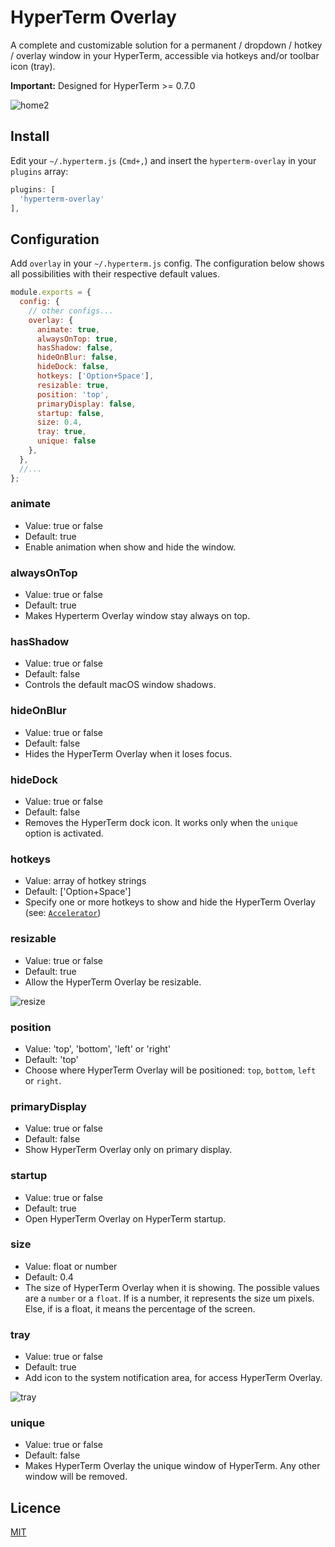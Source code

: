 # HyperTerm Overlay

A complete and customizable solution for a permanent / dropdown / hotkey / overlay window in your HyperTerm, accessible via hotkeys and/or toolbar icon (tray).

**Important:** Designed for HyperTerm >= 0.7.0

![home2](https://cloud.githubusercontent.com/assets/924158/17121698/d122bcaa-52ab-11e6-876c-25a267d00e89.gif)

## Install

Edit your `~/.hyperterm.js` (`Cmd+,`) and insert the `hyperterm-overlay` in your `plugins` array:
```js
plugins: [
  'hyperterm-overlay'
],
```

## Configuration

Add `overlay` in your `~/.hyperterm.js` config.
The configuration below shows all possibilities with their respective default values.

```js
module.exports = {
  config: {
    // other configs...
    overlay: {
      animate: true,
      alwaysOnTop: true,
      hasShadow: false,
      hideOnBlur: false,
      hideDock: false,
      hotkeys: ['Option+Space'],
      resizable: true,
      position: 'top',
      primaryDisplay: false,
      startup: false,
      size: 0.4,
      tray: true,
      unique: false
    },
  },
  //...
};
```

### animate
- Value: true or false
- Default: true
- Enable animation when show and hide the window.

### alwaysOnTop
- Value: true or false
- Default: true
- Makes Hyperterm Overlay window stay always on top.

### hasShadow
- Value: true or false
- Default: false
- Controls the default macOS window shadows.

### hideOnBlur
- Value: true or false
- Default: false
- Hides the HyperTerm Overlay when it loses focus.

### hideDock
- Value: true or false
- Default: false
- Removes the HyperTerm dock icon. It works only when the `unique` option is activated.

### hotkeys
- Value: array of hotkey strings
- Default: ['Option+Space']
- Specify one or more hotkeys to show and hide the HyperTerm Overlay (see: [`Accelerator`](https://github.com/electron/electron/blob/master/docs/api/accelerator.md))

### resizable
- Value: true or false
- Default: true
- Allow the HyperTerm Overlay be resizable.

![resize](https://cloud.githubusercontent.com/assets/924158/17121469/5281a916-52aa-11e6-92f5-fa1c3dff75c8.gif)

### position
- Value: 'top', 'bottom', 'left' or 'right'
- Default: 'top'
- Choose where HyperTerm Overlay will be positioned: `top`, `bottom`, `left` or `right`.

### primaryDisplay
- Value: true or false
- Default: false
- Show HyperTerm Overlay only on primary display.

### startup
- Value: true or false
- Default: true
- Open HyperTerm Overlay on HyperTerm startup.

### size
- Value: float or number
- Default: 0.4
- The size of HyperTerm Overlay when it is showing.
 The possible values are a `number` or a `float`.
 If is a number, it represents the size um pixels.
 Else, if is a float, it means the percentage of the screen.

### tray
- Value: true or false
- Default: true
- Add icon to the system notification area, for access HyperTerm Overlay.

![tray](https://cloud.githubusercontent.com/assets/924158/17121470/5294b02e-52aa-11e6-9bca-9d70f186c60b.gif)

### unique
- Value: true or false
- Default: false
- Makes HyperTerm Overlay the unique window of HyperTerm. Any other window will be removed.

## Licence

[MIT](LICENSE.md)

